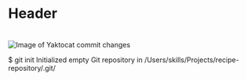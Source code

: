 # Header
# 

![Image of Yaktocat](https://octodex.github.com/images/yaktocat.png)
commit changes

$ git init
Initialized empty Git repository in /Users/skills/Projects/recipe-repository/.git/
